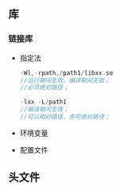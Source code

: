 
## 库

### 链接库

- 指定法

	```cpp
	-Wl,-rpath,/path1/libxx.so
	//运行期间生效，编译期间无效；
	//必须绝对路径；

	-lxx -L/path1
	//编译期间生效；
	//可以相对路径，亦可绝对路径；
	```

- 环境变量

- 配置文件

## 头文件
